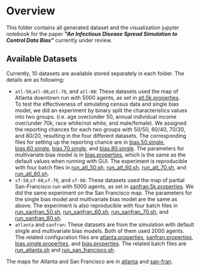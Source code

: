 # Overview

This folder contains all generated dataset and the visualization jupyter notebook 
for the paper ***"An Infectious Disease Spread Simulation to Control Data Bias"*** currently under review.

## Available Datasets

Currently, 10 datasets are available stored separately in each folder. The details are as following:
- `atl-50`,`atl-60`,`atl-70`, and `atl-80`: These datasets used the map of Atlanta downtown run with 5000 agents, as set in [atl.5k.properties](../atl.5k.properties).  
    To test the effectiveness of simulating census data and single bias model, 
    we did an experiment by binary split the characteristics values into two groups. (i.e. age over/under 50, annual individual income over/under 70k, race white/not white, and male/female). We assigned the reporting chances for each two groups with 50/50, 60/40, 70/30, and 80/20, resulting in the four different datasets. 
    The corresponding files for setting up the reporting chance are in [bias.50.single](../bias.50.single), [bias.60.single](../bias.60.single), [bias.70.single](../bias.70.single), and [bias.80.single](../bias.80.single).
    The parameters for multivariate bias model is in [bias.properties](../bias.properties), which is the same as the default values when running with GUI. 
    The experiment is reproducible with four batch files in [run_atl_50.sh](../run_atl_50.sh), [run_atl_60.sh](../run_atl_60.sh), [run_atl_70.sh](../run_atl_70.sh), and [run_atl_80.sh](../run_atl_80.sh).
- `sf-50`,`sf-60`,`sf-70`, and `sf-80`: These datasets used the map of partial San-Francisco run with 5000 agents, as set in [sanfran.5k.properties](../sanfran.5k.properties). 
    We did the same experiment on the San Francisco map. The parameters for the single bias model and multivariate bias model are the same as above.
    The experiment is also reproducible with four batch files in [run_sanfran_50.sh](../run_sanfran_50.sh), [run_sanfran_60.sh](../run_sanfran_60.sh), [run_sanfran_70.sh](../run_sanfran_70.sh), and [run_sanfran_80.sh](../run_sanfran_80.sh).
- `atlanta` and `sanfran`: These datasets are from the simulation with default single and multivariate bias models. Both of them used 2000 agents. The related configuration files are [atlanta.properties](../atlanta.properties), [sanfran.properties](../sanfran.properties), [bias.single.properties](../bias.single.properties), and [bias.properties](../bias.properties).
    The related batch files are [run_atlanta.sh](../run_atlanta.sh) and [run_san_francisco.sh](../run_san_francisco.sh).

The maps for Atlanta and San Francisco are in [atlanta](../atlanta) and [san-fran](../san-fran).
